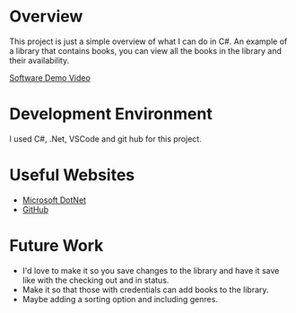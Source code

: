 # Overview

This project is just a simple overview of what I can do in C#. An example of a library that contains books, you can
view all the books in the library and their availability. 

[Software Demo Video](https://youtu.be/Oh11q232PXI)

# Development Environment

I used C#, .Net, VSCode and git hub for this project.

# Useful Websites

- [Microsoft DotNet](https://dotnet.microsoft.com/en-us/download)
- [GitHub](http://https://github.com/)

# Future Work

- I'd love to make it so you save changes to the library and have it save like with the checking out and in status.
- Make it so that those with credentials can add books to the library.
- Maybe adding a sorting option and including genres.